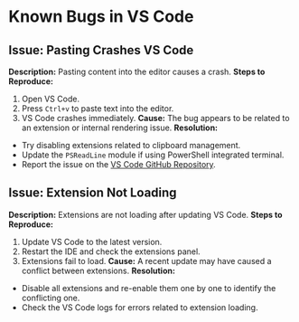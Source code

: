 # Known Bugs in VS Code

## Issue: Pasting Crashes VS Code
**Description:** Pasting content into the editor causes a crash.
**Steps to Reproduce:**
1. Open VS Code.
2. Press `Ctrl+v` to paste text into the editor.
3. VS Code crashes immediately.
**Cause:** The bug appears to be related to an extension or internal rendering issue.
**Resolution:**
- Try disabling extensions related to clipboard management.
- Update the `PSReadLine` module if using PowerShell integrated terminal.
- Report the issue on the [VS Code GitHub Repository](https://github.com/Microsoft/vscode).

## Issue: Extension Not Loading
**Description:** Extensions are not loading after updating VS Code.
**Steps to Reproduce:**
1. Update VS Code to the latest version.
2. Restart the IDE and check the extensions panel.
3. Extensions fail to load.
**Cause:** A recent update may have caused a conflict between extensions.
**Resolution:**
- Disable all extensions and re-enable them one by one to identify the conflicting one.
- Check the VS Code logs for errors related to extension loading.
